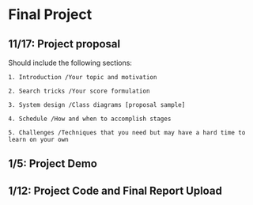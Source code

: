 # Final Project #

## 11/17: Project proposal
Should include the following sections:

    1. Introduction /Your topic and motivation

    2. Search tricks /Your score formulation

    3. System design /Class diagrams [proposal sample]

    4. Schedule /How and when to accomplish stages

    5. Challenges /Techniques that you need but may have a hard time to learn on your own

## 1/5: Project Demo 

## 1/12: Project Code and Final Report Upload